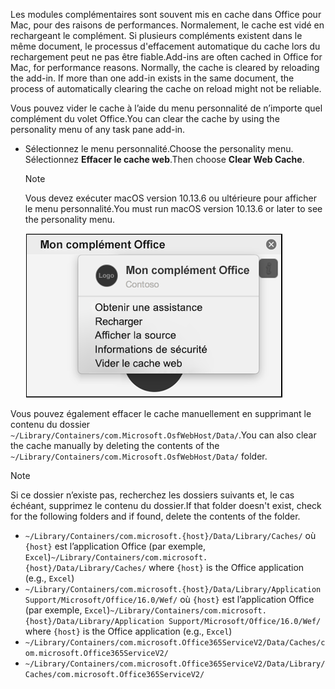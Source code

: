 <span data-ttu-id="491ee-p101">Les modules complémentaires sont souvent mis en cache dans Office pour Mac, pour des raisons de performances. Normalement, le cache est vidé en rechargeant le complément. Si plusieurs compléments existent dans le même document, le processus d'effacement automatique du cache lors du rechargement peut ne pas être fiable.</span><span class="sxs-lookup"><span data-stu-id="491ee-p101">Add-ins are often cached in Office for Mac, for performance reasons. Normally, the cache is cleared by reloading the add-in. If more than one add-in exists in the same document, the process of automatically clearing the cache on reload might not be reliable.</span></span>

<span data-ttu-id="491ee-104">Vous pouvez vider le cache à l’aide du menu personnalité de n’importe quel complément du volet Office.</span><span class="sxs-lookup"><span data-stu-id="491ee-104">You can clear the cache by using the personality menu of any task pane add-in.</span></span>
- <span data-ttu-id="491ee-105">Sélectionnez le menu personnalité.</span><span class="sxs-lookup"><span data-stu-id="491ee-105">Choose the personality menu.</span></span> <span data-ttu-id="491ee-106">Sélectionnez **Effacer le cache web**.</span><span class="sxs-lookup"><span data-stu-id="491ee-106">Then choose **Clear Web Cache**.</span></span>
    > [!NOTE]
    > <span data-ttu-id="491ee-107">Vous devez exécuter macOS version 10.13.6 ou ultérieure pour afficher le menu personnalité.</span><span class="sxs-lookup"><span data-stu-id="491ee-107">You must run macOS version 10.13.6 or later to see the personality menu.</span></span>

    ![Capture d'écran de l'option « Effacer le cache Web » dans le menu « Personnalité ».](../images/mac-clear-cache-menu.png)

<span data-ttu-id="491ee-109">Vous pouvez également effacer le cache manuellement en supprimant le contenu du dossier `~/Library/Containers/com.Microsoft.OsfWebHost/Data/`.</span><span class="sxs-lookup"><span data-stu-id="491ee-109">You can also clear the cache manually by deleting the contents of the `~/Library/Containers/com.Microsoft.OsfWebHost/Data/` folder.</span></span>

> [!NOTE]
> <span data-ttu-id="491ee-110">Si ce dossier n’existe pas, recherchez les dossiers suivants et, le cas échéant, supprimez le contenu du dossier.</span><span class="sxs-lookup"><span data-stu-id="491ee-110">If that folder doesn't exist, check for the following folders and if found, delete the contents of the folder.</span></span>
>    - <span data-ttu-id="491ee-111">`~/Library/Containers/com.microsoft.{host}/Data/Library/Caches/` où `{host}` est l’application Office (par exemple, `Excel`)</span><span class="sxs-lookup"><span data-stu-id="491ee-111">`~/Library/Containers/com.microsoft.{host}/Data/Library/Caches/` where `{host}` is the Office application (e.g., `Excel`)</span></span>
>    - <span data-ttu-id="491ee-112">`~/Library/Containers/com.microsoft.{host}/Data/Library/Application Support/Microsoft/Office/16.0/Wef/` où `{host}` est l’application Office (par exemple, `Excel`)</span><span class="sxs-lookup"><span data-stu-id="491ee-112">`~/Library/Containers/com.microsoft.{host}/Data/Library/Application Support/Microsoft/Office/16.0/Wef/` where `{host}` is the Office application (e.g., `Excel`)</span></span>
>    - `~/Library/Containers/com.microsoft.Office365ServiceV2/Data/Caches/com.microsoft.Office365ServiceV2/`
>    - `~/Library/Containers/com.microsoft.Office365ServiceV2/Data/Library/Caches/com.microsoft.Office365ServiceV2/`
